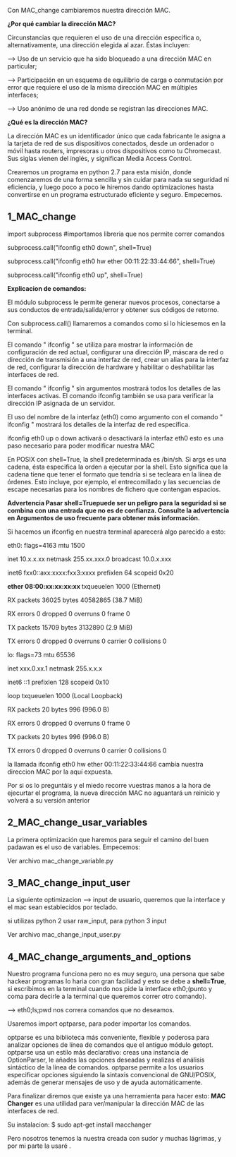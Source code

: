 <p>Con MAC_change cambiaremos nuestra dirección MAC.</p>

<p><b>¿Por qué cambiar la dirección MAC?</b></p>
Circunstancias que requieren el uso de una dirección específica o, alternativamente, una dirección elegida al azar. Éstas incluyen:</p>

<p> --> Uso de un servicio que ha sido bloqueado a una dirección MAC en particular;</p>
<p> --> Participación en un esquema de equilibrio de carga o conmutación por error que requiere el uso de la misma dirección MAC en múltiples interfaces;</p>
<p> --> Uso anónimo de una red donde se registran las direcciones MAC.</p>

<p><b>¿Qué es la dirección MAC?</b></p>
<p> La dirección MAC es un identificador único que cada fabricante le asigna a la tarjeta de red de sus dispositivos conectados, desde un ordenador o móvil hasta routers, impresoras u otros dispositivos como tu Chromecast. Sus siglas vienen del inglés, y significan Media Access Control.</p>

<p>Crearemos un programa en python 2.7 para esta misión, donde comenzaremos de una forma sencilla y sin cuidar para nada su seguridad ni eficiencia, y luego poco a poco
le hiremos dando optimizaciones hasta convertirse en un programa estructurado eficiente y seguro. Empecemos.</p>

<h2> 1_MAC_change</h2>
<div>
<p>import subprocess  #importamos libreria que nos permite correr comandos</p>

<p>subprocess.call("ifconfig eth0 down", shell=True)</p>
<p>subprocess.call("ifconfig eth0 hw ether 00:11:22:33:44:66", shell=True)</p>
<p>subprocess.call("ifconfig eth0 up", shell=True)</p></div>

<p><b>Explicacion de comandos:</b></p>
<p>El módulo subprocess le permite generar nuevos procesos, conectarse a sus conductos de entrada/salida/error y obtener sus códigos de retorno.</p>
<p>Con subprocess.call() llamaremos a comandos como si lo hiciesemos en la terminal.</p>
<p>El comando " ifconfig " se utiliza para mostrar la información de configuración de red actual, configurar una dirección IP, máscara de red o dirección de transmisión a una interfaz de red, crear un alias para la interfaz de red, configurar la dirección de hardware y habilitar o deshabilitar las interfaces de red.</p>
<p>El comando " ifconfig " sin argumentos mostrará todos los detalles de las interfaces activas. El comando ifconfig también se usa para verificar la dirección IP asignada de un servidor.</p>
<p>El uso del nombre de la interfaz (eth0) como argumento con el comando " ifconfig " mostrará los detalles de la interfaz de red específica.</p>
<p>ifconfig eth0 up o down activará o desactivará la interfaz eth0 esto es una paso necesario para poder modificar nuestra MAC</p>
<p> En POSIX con shell=True, la shell predeterminada es /bin/sh. Si args es una cadena, ésta especifica la orden a ejecutar por la shell. Esto significa que la cadena tiene que tener el formato que tendría si se tecleara en la línea de órdenes. Esto incluye, por ejemplo, el entrecomillado y las secuencias de escape necesarias para los nombres de fichero que contengan espacios. </p>
<p><b> Advertencia Pasar shell=Truepuede ser un peligro para la seguridad si se combina con una entrada que no es de confianza. Consulte la advertencia en Argumentos de uso frecuente para obtener más información.</b></p>

<p>Si hacemos un ifconfig en nuestra terminal aparecerá algo parecido a esto:</p>
<div>
<p>eth0: flags=4163<UP,BROADCAST,RUNNING,MULTICAST>  mtu 1500</p>
<p>        inet 10.x.x.xx  netmask 255.xx.xxx.0  broadcast 10.0.x.xxx</p>
<p>        inet6 fxx0::axx:xxxx:fxx3:xxxx  prefixlen 64  scopeid 0x20<link></p>
<p>   <b>  ether 08:00:xx:xx:xx:xx </b> txqueuelen 1000  (Ethernet) </p>
<p>        RX packets 36025  bytes 40582865 (38.7 MiB)</p>
<p>        RX errors 0  dropped 0  overruns 0  frame 0</p>
<p>        TX packets 15709  bytes 3132890 (2.9 MiB)</p>
<p>        TX errors 0  dropped 0 overruns 0  carrier 0  collisions 0</p>

<p>lo: flags=73<UP,LOOPBACK,RUNNING>  mtu 65536</p>
<p>        inet xxx.0.xx.1  netmask 255.x.x.x</p>
<p>        inet6 ::1  prefixlen 128  scopeid 0x10<host></p>
<p>        loop  txqueuelen 1000  (Local Loopback)</p>
<p>        RX packets 20  bytes 996 (996.0 B)</p>
<p>        RX errors 0  dropped 0  overruns 0  frame 0</p>
<p>        TX packets 20  bytes 996 (996.0 B)</p>
<p>        TX errors 0  dropped 0 overruns 0  carrier 0  collisions 0</p>
</div>

<p> la llamada ifconfig eth0 hw ether 00:11:22:33:44:66 cambia nuestra direccion MAC por la aquí expuesta.</p>
<p> Por si os lo preguntáis y el miedo recorre vuestras manos a la hora de ejecurtar el programa, la nueva dirección MAC no aguantará un reinicio y volverá a su versión anterior</p>


<h2> 2_MAC_change_usar_variables</h2> 
<p>La primera optimización que haremos para seguir el camino del buen padawan es el uso de variables. Empecemos:</p>
  
<p> Ver archivo mac_change_variable.py</p>


<h2> 3_MAC_change_input_user</h2> 
<p> La siguiente optimizacion --> input de usuario, queremos que la interface y el mac sean establecidos por teclado.</p>

<p> si utilizas python 2 usar raw_input, para python 3 input
<p> Ver archivo mac_change_input_user.py</p>


<h2> 4_MAC_change_arguments_and_options</h2> 
<p>Nuestro programa funciona pero no es muy seguro, una persona que sabe hackear programas lo haria con gran facilidad y esto se debe a <b>shell=True</b>, si escribimos en la terminal cuando nos pide la interface eth0;(punto y coma para decirle a la terminal que queremos correr otro comando). </p>
<p> --> eth0;ls;pwd nos correra comandos que no deseamos.</p>

<p>Usaremos import optparse, para poder importar los comandos.</p>
<p>optparse es una biblioteca más conveniente, flexible y poderosa para analizar opciones de línea de comandos que el antiguo módulo getopt. optparse usa un estilo más declarativo: creas una instancia de OptionParser, le añades las opciones deseadas y realizas el análisis sintáctico de la línea de comandos. optparse permite a los usuarios especificar opciones siguiendo la sintaxis convencional de GNU/POSIX, además de generar mensajes de uso y de ayuda automáticamente.</p>





Para finalizar diremos que existe ya una herramienta para hacer esto: <b>MAC Changer</b> es una utilidad para ver/manipular la dirección MAC de las interfaces de red.</p>
<p>Su instalacion: $ sudo apt-get install macchanger</p>
<p>Pero nosotros tenemos la nuestra creada con sudor y muchas lágrimas, y por mi parte la usaré .
  
